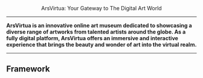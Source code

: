 <div align="center"

# ArsVirtua: Your Gateway to The Digital Art World

</div>

---

<div align="left"

**ArsVirtua is an innovative online art museum dedicated to showcasing a diverse range of artworks from talented artists around the globe. As a fully digital platform, ArsVirtua offers an immersive and interactive experience that brings the beauty and wonder of art into the virtual realm.**

</div>


---

## Framework


